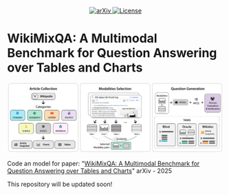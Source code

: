 <p align="center">
  <!-- <a href="">
    <img alt="Data" src="https://img.shields.io/badge/🤗%20Hugging%20Face-Model-purple">
  </a> -->
  <a href="https://arxiv.org/abs/2506.15594">
    <img alt="arXiv" src="https://img.shields.io/badge/arXiv-Paper-red">
  </a>
  <a href="https://opensource.org/licenses/MIT">
    <img alt="License" src="https://img.shields.io/badge/License-MIT-green.svg">
  </a>
</p>

# WikiMixQA: A Multimodal Benchmark for Question Answering over Tables and Charts

<p align="center">
  <img src="assets/wikimix_process.png" alt="Model Overview" width="500"/>
</p>

<!-- [![License: MIT](https://img.shields.io/badge/License-MIT-green.svg)](https://opensource.org/licenses/MIT)  -->

Code an model for paper: "[WikiMixQA: A Multimodal Benchmark for Question Answering over Tables and Charts](https://arxiv.org/abs/2506.15594)" arXiv - 2025

This repository will be updated soon!